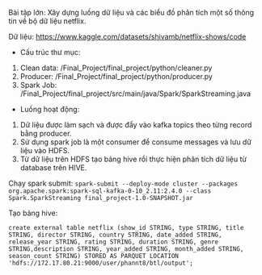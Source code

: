 Bài tập lớn: Xây dựng luồng dữ liệu và các biểu đồ phân tích một số thông tin về bộ dữ liệu netflix.

Dữ liệu: https://www.kaggle.com/datasets/shivamb/netflix-shows/code

* Cấu trúc thư mục:
1) Clean data: /Final_Project/final_project/python/cleaner.py
2) Producer: /Final_Project/final_project/python/producer.py
3) Spark Job: /Final_Project/final_project/src/main/java/Spark/SparkStreaming.java

* Luồng hoạt động:
1) Dữ liệu được làm sạch và được đẩy vào kafka topics theo từng record bằng producer.
2) Sử dụng spark job là một consumer để consume messages và lưu dữ liệu vào HDFS.
3) Từ dữ liệu trên HDFS tạo bảng hive rồi thực hiện phân tích dữ liệu từ database trên HIVE.

Chạy spark submit: 
  `spark-submit --deploy-mode cluster --packages org.apache.spark:spark-sql-kafka-0-10_2.11:2.4.0 --class Spark.SparkStreaming final_project-1.0-SNAPSHOT.jar`
  
Tạo bảng hive:
~~~
create external table netflix (show_id STRING, type STRING, title STRING, director STRING, country STRING, date_added STRING, release_year STRING, rating STRING, duration STRING, genre STRING,description STRING, year_added STRING, month_added STRING, season_count STRING) STORED AS PARQUET LOCATION 'hdfs://172.17.80.21:9000/user/phannt8/btl/output';
~~~


